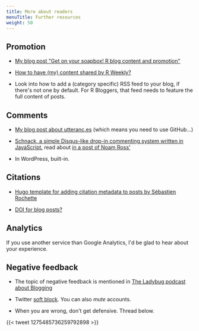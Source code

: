 ```yaml
---
title: More about readers
menuTitle: Further resources
weight: 50
---
```


## Promotion

* [My blog post "Get on your soapbox! R blog content and promotion"](https://masalmon.eu/2018/07/16/soapbox/)

* [How to have (my) content shared by R Weekly?](https://github.com/rweekly/rweekly.org#how-to-have-my-content-shared-by-r-weekly)

* Look into how to add a (category specific) RSS feed to your blog, if there's not one by default. For R Bloggers, that feed needs to feature the full content of posts.

## Comments

* [My blog post about utteranc.es](https://masalmon.eu/2019/10/02/disqus/) (which means you need to use GitHub...)

* [Schnack, a simple Disqus-like drop-in commenting system written in JavaScript.](https://github.com/schn4ck/schnack) read about [in a post of Noam Ross'](https://www.noamross.net/2019/08/09/a-new-website/)

* In WordPress, built-in.

## Citations

* [Hugo template for adding citation metadata to posts by Sébastien Rochette](https://github.com/statnmap/hugo-statnmap-theme/blob/3e2a54a9836fdd65779865e91058ba304b628336/layouts/partials/citation.html)

* [DOI for blog posts?](https://blog.datacite.org/schema-org-register-dois/)

## Analytics

If you use another service than Google Analytics, I'd be glad to hear about your experience.

## Negative feedback

* The topic of negative feedback is mentioned in [The Ladybug podcast about Blogging](https://www.ladybug.dev/episodes/blogging-101?rq=blogging)

* Twitter [soft block](https://www.urbandictionary.com/define.php?term=Soft%20Block). You can also _mute_ accounts.

* When you are wrong, don't get defensive. Thread below.

{{< tweet 1275485736259792898 >}}
